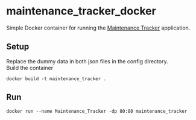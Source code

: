 # maintenance_tracker_docker
Simple Docker container for running the [Maintenance Tracker](https://github.com/machspec/maintenance_tracker) application.
## Setup
Replace the dummy data in both json files in the config directory.  
Build the container
```
docker build -t maintenance_tracker .
```
## Run
```
docker run --name Maintenance_Tracker -dp 80:80 maintenance_tracker
```
